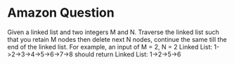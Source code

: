 # Amazon Question
Given a linked list and two integers M and N. Traverse the linked list such that you retain M nodes then delete next N nodes, continue the same till the end of the linked list. For example, an input of M = 2, N = 2 Linked List: 1->2->3->4->5->6->7->8 should return Linked List: 1->2->5->6